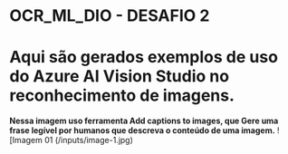 # OCR_ML_DIO - DESAFIO 2

# Aqui são gerados exemplos de uso do Azure AI Vision Studio no reconhecimento de imagens. #

**Nessa imagem uso  ferramenta Add captions to images, que Gere uma frase legível por humanos que descreva o conteúdo de uma imagem.**
![Imagem 01 (/inputs/image-1.jpg)


